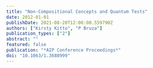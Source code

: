 ```yaml
---
title: "Non-Compositional Concepts and Quantum Tests"
date: 2012-01-01
publishDate: 2021-08-20T12:06:00.559790Z
authors: ["Kirsty Kitto", "P Bruza"]
publication_types: ["2"]
abstract: ""
featured: false
publication: "*AIP Conference Proceedings*"
doi: "10.1063/1.3688999"
---
```


